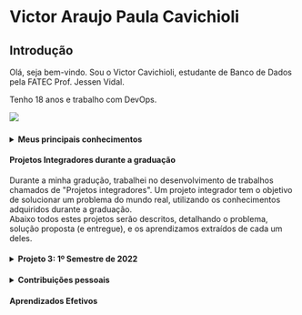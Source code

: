 # Victor Araujo Paula Cavichioli

## Introdução

Olá, seja bem-vindo. Sou o Victor Cavichioli, estudante de Banco de Dados pela FATEC Prof. Jessen Vidal. 

Tenho 18 anos e trabalho com DevOps. <br/>

<img src="https://avatars.githubusercontent.com/u/79488234?v=4"/>

<h4><details>
<summary>Meus principais conhecimentos</summary>

#### Python

Python foi a primeiras linguagem que estudei, no primeiro semestre da graduação. Hoje como DevOps minhas principais atribuições são utilizando python, pela Fatec também
já fiz um projeto em Python de um assistente virtual, no meu trabalho utilizamos Python para integrar outros serviços, realizar operações de verificação no cluster e
no Banco de Dados

#### Java
Java foi a terceira linguagem de programação que aprendi, antes de trabalhar com Python eu trabalhei uma pouco na parte de Billing, e muitos dos serviços são feitos
em Java utilizando Spring Boot, juntando isso com os APIs na Fatec que foram em Java, agrego muito valor quando estamos falando em Java e principalmente REST APIs

</details></h4>

#### Projetos Integradores durante a graduação 
Durante a minha gradução, trabalhei no desenvolvimento de trabalhos chamados de "Projetos integradores". Um projeto integrador tem o objetivo de solucionar um problema do mundo real, utilizando os conhecimentos adquiridos durante a graduação.<br/>
Abaixo todos estes projetos serão descritos, detalhando o problema, solução proposta (e entregue), e os aprendizamos extraídos de cada um deles.

<h4><details>
<summary>Projeto 3: 1º Semestre de 2022</summary>

### Parceiro Acadêmico
MidAll

### Visão do Projeto

A empresa MidAll situada no Parque Tecnológico de São José dos Campos, propôs o seguinte desafio baseado na metodologia ágil Scrum. "Temos um problema para criação de promoções em um Ecommerce. Precisamos de uma solução inteligente onde, as mecânicas das promoções sejam feitas de forma flexível e de rápida atualização no sistema".

### Tecnologias adotadas na solução

### Banco de Dados: Microsoft SQL Server
Como requisitado pela Fatec, utilizamos um banco de dados relacional para armazenar o conteúdo das tabelas, como a escolha do BD era opcional optamos por utilizar
o Microsoft SQL Server

### Back-end: Java e Spring Boot
Para relização da API utilizamos a linguagem Java (Outro requisito Fatec) e o framework rest Spring Boot 

### Front-end: Angular, CSS, Bootstrap
Para construção da nos interface utilizamos o Angular, por alguns motivos, ele é um framework typescript, que é uma linguagem de progamação semelhante o Java e ao mesmo tempo tendo as caracteríticas do javascript, também utilizamos o Angular pois uma das dores do cliente era atualização simultânea de dados, o que podemos fazer facilmente com Angular utilizando o recurso two-way data binding.

### Ferramentas: IntelliJ IDEA, Visual Studio Code, GitHub e Figma
</details></h4>
<h4><details>
<summary>Contribuições pessoais</summary>

- Exposição do endpoints das tabelas e camada de serviço;

<img src="https://github.com/VictorCavichioli/bertoti/blob/main/metodologia/image-meto/resources.png"/>


Fui responsável por realizar a exposição de alguns endpoins baseado no modelo básico de dados, a seguir temos um exemplo de como isso é feito:

<img src="https://github.com/VictorCavichioli/bertoti/blob/main/metodologia/image-meto/resourcesMethods.png"/> 


Como podemos ver, utilizando a camada de serviço (que é responsável pelas regras de negócio), realizamos a exposição da entidade para que seja acessada via
a uma URL na web, com o domínio que quisermos.


<img src="https://github.com/VictorCavichioli/bertoti/blob/main/metodologia/image-meto/serviceExemplo.png"/>

Aqui temos um exemplo de um dos services que trabalhei, a camada de serviço é reponsável pelas regras de negócio da aplicação, ou seja, o que define o que 
a aplicação faz, o comportamento dela, aqui temos métodos de pesquisa, de inserção, de deleção, update, totalmente personalizados para a entidade em questão
no caso a entidade "Category".


- Modelo básico de dados;

<img src="https://github.com/VictorCavichioli/bertoti/blob/main/metodologia/image-meto/domain.png"/>

Como fui responsável pelo template inicial do projeto, produzi o modelo básico de dados, que seria as classes que representam entidades


<img src="https://github.com/VictorCavichioli/bertoti/blob/main/metodologia/image-meto/domainExemplo.png"/> 

Como vemos acima, esse é um exemplo de como é feito uma entidade utilizando o spring-boot, elas necessitam da anotação @Entity para serem compreendidas como
classes que são representações de entidades/tabelas, temos também outras anotações que são colocadas nos atributos para defini-los, cada atributo da classe é
uma coluna da tabela


- Módulo de configurações da aplicação;

<img src="https://github.com/VictorCavichioli/bertoti/blob/main/metodologia/image-meto/config-module.png"/>

Também foi necessário que tivessemos um módulo responsável por realizar configurações antes da inicialização do TomCat, fiquei responsável por isso e desenvolvi algumas funções que tinham características específicas, como pro exemplo um configuration que definisse a nossa WebConfig, quais URLs poderiam estar acessando nosso backend, quais métodos seriam permitidos e assim por diante, com o intuito de não ter que repetir código em todos os endpoints que fossem implementados.


- Integração do Front-end e Backend utilizando Typescript;

<img src="https://github.com/VictorCavichioli/bertoti/blob/main/metodologia/image-meto/service-front.png"/> 

Fiz também parte da integração do serviço em Angular com o backend, através do uso dos services do angular, onde eram criados métodos que enviavam objetos para as URLs definidas no backend de acordo com as regras pre-definidas utilizando o módulo HTTP do Angular.


- Desenvolvimento de algumas telas responsivas.

<img src="https://github.com/VictorCavichioli/bertoti/blob/main/metodologia/image-meto/html.png"/> 

Por fim, participei também da criação de algumas telas utilizando HTML, Bootstrap e Angular, realizando as análises e implementando recursos do Angular de acordo com a necessidade de cada tela e de cada endpoint ao qual o frontend iria consumir.
</details></h4>

#### Aprendizados Efetivos 

